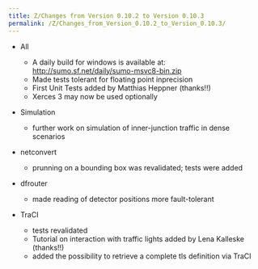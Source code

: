 ```yaml
---
title: Z/Changes from Version 0.10.2 to Version 0.10.3
permalink: /Z/Changes_from_Version_0.10.2_to_Version_0.10.3/
---
```


- All
  - A daily build for windows is available at:
    <http://sumo.sf.net/daily/sumo-msvc8-bin.zip>
  - Made tests tolerant for floating point inprecision
  - First Unit Tests added by Matthias Heppner (thanks\!\!)
  - Xerces 3 may now be used optionally

- Simulation
  - further work on simulation of inner-junction traffic in dense
    scenarios

- netconvert
  - prunning on a bounding box was revalidated; tests were added

- dfrouter
  - made reading of detector positions more fault-tolerant

- TraCI
  - tests revalidated
  - Tutorial on interaction with traffic lights added by Lena
    Kalleske (thanks\!\!)
  - added the possibility to retrieve a complete tls definition via
    TraCI